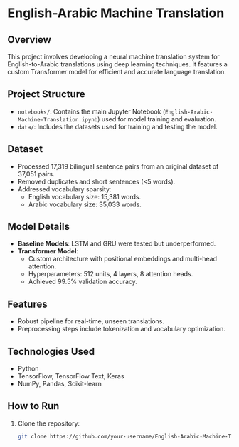 # English-Arabic Machine Translation

## Overview
This project involves developing a neural machine translation system for English-to-Arabic translations using deep learning techniques. It features a custom Transformer model for efficient and accurate language translation.

## Project Structure
- `notebooks/`: Contains the main Jupyter Notebook (`English-Arabic-Machine-Translation.ipynb`) used for model training and evaluation.
- `data/`: Includes the datasets used for training and testing the model.

## Dataset
- Processed 17,319 bilingual sentence pairs from an original dataset of 37,051 pairs.
- Removed duplicates and short sentences (<5 words).
- Addressed vocabulary sparsity:
  - English vocabulary size: 15,381 words.
  - Arabic vocabulary size: 35,033 words.

## Model Details
- **Baseline Models**: LSTM and GRU were tested but underperformed.
- **Transformer Model**:
  - Custom architecture with positional embeddings and multi-head attention.
  - Hyperparameters: 512 units, 4 layers, 8 attention heads.
  - Achieved 99.5% validation accuracy.

## Features
- Robust pipeline for real-time, unseen translations.
- Preprocessing steps include tokenization and vocabulary optimization.

## Technologies Used
- Python
- TensorFlow, TensorFlow Text, Keras
- NumPy, Pandas, Scikit-learn

## How to Run
1. Clone the repository:
   ```bash
   git clone https://github.com/your-username/English-Arabic-Machine-Translation.git
